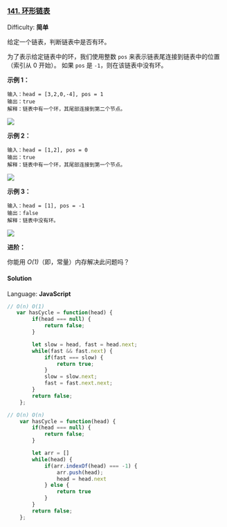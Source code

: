 ### [141\. 环形链表](https://leetcode-cn.com/problems/linked-list-cycle/)

Difficulty: **简单**


给定一个链表，判断链表中是否有环。

为了表示给定链表中的环，我们使用整数 `pos` 来表示链表尾连接到链表中的位置（索引从 0 开始）。 如果 `pos` 是 `-1`，则在该链表中没有环。

**示例 1：**

```
输入：head = [3,2,0,-4], pos = 1
输出：true
解释：链表中有一个环，其尾部连接到第二个节点。
```

![](https://assets.leetcode-cn.com/aliyun-lc-upload/uploads/2018/12/07/circularlinkedlist.png)

**示例 2：**

```
输入：head = [1,2], pos = 0
输出：true
解释：链表中有一个环，其尾部连接到第一个节点。
```

![](https://assets.leetcode-cn.com/aliyun-lc-upload/uploads/2018/12/07/circularlinkedlist_test2.png)

**示例 3：**

```
输入：head = [1], pos = -1
输出：false
解释：链表中没有环。
```

![](https://assets.leetcode-cn.com/aliyun-lc-upload/uploads/2018/12/07/circularlinkedlist_test3.png)

**进阶：**

你能用 _O(1)_（即，常量）内存解决此问题吗？


#### Solution

Language: **JavaScript**

```JavaScript
// O(n) O(1)
​   var hasCycle = function(head) {
        if(head === null) {
            return false;
        }

        let slow = head, fast = head.next;
        while(fast && fast.next) {
            if(fast === slow) {
                return true;
            }
            slow = slow.next;
            fast = fast.next.next;
        }
        return false;
    };

// O(n) O(n)
    var hasCycle = function(head) {
        if(head === null) {
            return false;
        }

        let arr = []
        while(head) {
            if(arr.indexOf(head) === -1) {
                arr.push(head);
                head = head.next
            } else {
                return true
            }
        }
        return false;
    };
```